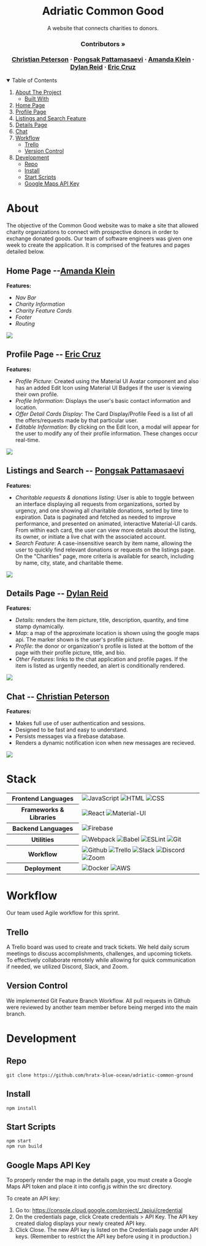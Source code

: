 <br />
<p align="center">
  <h1 align="center">Adriatic Common Good</h1>

  <p align="center">
    A website that connects charities to donors.
    <br />
    <h3 align="center">
     <strong>Contributors »</strong>
    <br />
    <br />
    <a href="https://github.com/ChrisRPeterson">Christian Peterson</a>
    ·
    <a href="https://github.com/ppattamasaevi">Pongsak Pattamasaevi</a>
    ·
    <a href="https://github.com/amandaklein1">Amanda Klein</a>
    ·
    <a href="https://github.com/dylanreid7">Dylan Reid</a>
    ·
    <a href="https://github.com/ecruz4">Eric Cruz</a>
     </h3>
  </p>
</p>

<!-- TABLE OF CONTENTS -->
<details open="open">
  <summary>Table of Contents</summary>
  <ol>
    <li>
      <a href="#about">About The Project</a>
      <ul>
        <li><a href="#stack">Built With</a></li>
      </ul>
    </li>
    <li><a href="#home-page---amanda-klein">Home Page</a></li>
    <li><a href="#profile-page---eric-cruz">Profile Page</a></li>
    <li><a href="#donations-and-charities-lists---pongsak-pattamasaevi">Listings and Search Feature</a></li>
    <li><a href="#details-page---dylan-reid">Details Page</a></li>
    <li><a href="#chat---christian-peterson">Chat</a></li>
    <li>
     <a href="#workflow">Workflow</a>
     <ul>
      <li><a href="#trello">Trello</a></li>
      <li><a href="#version-control">Version Control</a></li>
     </ul>
    </li>
    <li>
     <a href="#development">Development</a>
     <ul>
      <li><a href="#repo">Repo</a></li>
      <li><a href="#install">Install</a></li>
      <li><a href="#start-scripts">Start Scripts</a></li>
      <li><a href="#google-maps-api-key">Google Maps API Key</a></li>
     </ul>
    </li>
  </ol>
</details>

# About

The objective of the Common Good website was to make a site that allowed charity organizations to connect with prospective donors in order to exchange donated goods. Our team of software engineers was given one week to create the application. It is comprised of the features and pages detailed below.

## Home Page --[Amanda Klein](https://github.com/amandaklein1)

**Features:**

- _Nav Bar_
- _Charity Information_
- _Charity Feature Cards_
- _Footer_
- _Routing_

![](https://media.giphy.com/media/sfsgh7c7HZuJyUmQhS/giphy.gif)

## Profile Page -- [Eric Cruz](https://github.com/ecruz4)

**Features:**

- _Profile Picture_: Created using the Material UI Avatar component and also has an added Edit Icon using Material UI Badges if the user is viewing their own profile.
- _Profile Information_: Displays the user's basic contact information and location.
- _Offer Detail Cards Display_: The Card Display/Profile Feed is a list of all the offers/requests made by that particular user.
- _Editable Information_: By clicking on the Edit Icon, a modal will appear for the user to modify any of their profile information. These changes occur real-time.

![](https://media.giphy.com/media/G3BnuZbinL4YfMFMsc/giphy.gif)

## Listings and Search -- [Pongsak Pattamasaevi](https://github.com/ppattamasaevi)

**Features:**

- _Charitable requests & donations listing_: User is able to toggle between an interface displaying all requests from organizations, sorted by urgency, and one showing all charitable donations, sorted by time to expiration. Data is paginated and fetched as needed to improve performance, and presented on animated, interactive Material-UI cards. From within each card, the user can view more details about the listing, its owner, or initiate a live chat with the associated account.
- _Search Feature_: A case-insensitive search by item name, allowing the user to quickly find relevant donations or requests on the listings page. On the "Charities" page, more criteria is available for search, including by name, city, state, and charitable theme.

![](https://media.giphy.com/media/vLcXs7vLscfDvj68Iu/giphy.gif)

## Details Page -- [Dylan Reid](https://github.com/dylanreid7)

**Features:**

- _Details_: renders the item picture, title, description, quantity, and time stamp dynamically.
- _Map_: a map of the approximate location is shown using the google maps api. The marker shown is the user's profile picture.
- _Profile_: the donor or organization's profile is listed at the bottom of the page with their profile picture, title, and bio.
- _Other Features_: links to the chat application and profile pages. If the item is listed as urgently needed, an alert is conditionally rendered.

![](https://media.giphy.com/media/35Ymi4CExwpON31OV6/giphy.gif)

## Chat -- [Christian Peterson](https://github.com/ChrisRPeterson)

**Features:**

- Makes full use of user authentication and sessions.
- Designed to be fast and easy to understand.
- Persists messages via a firebase database.
- Renders a dynamic notification icon when new messages are recieved.

![](https://media.giphy.com/media/vM3TbhQthPscHnS30J/giphy.gif)

# Stack

<table>
  <tbody>
    <tr>
      <th>Frontend Languages</th>
      <td>
        <img alt="JavaScript" src="https://img.shields.io/badge/javascript%20-%23323330.svg?&style=for-the-badge&logo=javascript&logoColor=%23F7DF1E" />
         <img alt="HTML" src="https://img.shields.io/badge/html5%20-%23E34F26.svg?&style=for-the-badge&logo=html5&logoColor=white" />
         <img alt="CSS" src="https://img.shields.io/badge/css3%20-%231572B6.svg?&style=for-the-badge&logo=css3&logoColor=white" />
      </td>
    </tr>
    <tr>
      <th>Frameworks & Libraries</th>
      <td>
        <img alt="React" src="https://img.shields.io/badge/react%20-%2320232a.svg?&style=for-the-badge&logo=react&logoColor=%2361DAFB" />
        <img alt="Material-UI" src="https://img.shields.io/badge/-Material--UI-%230081CB?&style=for-the-badge&logo=material-ui&logoColor=white" />
      </td>
    </tr>
    <tr>
      <th>Backend Languages</th>
      <td>
        <img alt="Firebase" src="https://img.shields.io/badge/firebase%20-%23323330.svg?&style=for-the-badge&logo=firebase&logoColor=%039BE5" />
      </td>
    </tr>
    <tr>
      <th>Utilities</th>
      <td>
        <img alt="Webpack" src="https://img.shields.io/badge/webpack%20-%2320232a.svg?&style=for-the-badge&logo=webpack&logoColor=%2361DAFB" />
        <img alt="Babel" src="https://img.shields.io/badge/Babel-F9DC3e?style=for-the-badge&logo=babel&logoColor=black" />
        <img alt="ESLint" src="https://img.shields.io/badge/ESLint-4B3263?style=for-the-badge&logo=eslint&logoColor=white" />
        <img alt="Git" src="https://img.shields.io/badge/Git-F05032?style=for-the-badge&logo=git&logoColor=white" />
      </td>
    </tr>
     <tr>
      <th>Workflow</th>
      <td>
        <img alt="Github" src="https://img.shields.io/badge/GitHub-100000?style=for-the-badge&logo=github&logoColor=white"/>
        <img alt="Trello" src="https://img.shields.io/badge/Trello-%23026AA7.svg?&style=for-the-badge&logo=Trello&logoColor=white"/>
        <img alt="Slack" src="https://img.shields.io/badge/Slack-4A154B?style=for-the-badge&logo=slack&logoColor=white"/>
        <img alt="Discord" src="https://img.shields.io/badge/Discord-7289DA?style=for-the-badge&logo=discord&logoColor=white"/>
        <img alt="Zoom" src="https://img.shields.io/badge/Zoom-2D8CFF?style=for-the-badge&logo=zoom&logoColor=white"/>
      </td>
    </tr>
    <tr>
      <th>Deployment</th>
      <td>
        <img alt="Docker" src="https://img.shields.io/badge/Amazon_AWS-232F3E?style=for-the-badge&logo=amazon-aws&logoColor=white" />
        <img alt="AWS" src="https://img.shields.io/badge/Amazon_AWS-232F3E?style=for-the-badge&logo=amazon-aws&logoColor=white" />
      </td>
    </tr>
  </tbody>
</table>

# Workflow

Our team used Agile workflow for this sprint.

## Trello

A Trello board was used to create and track tickets. We held daily scrum meetings to discuss accomplishments, challenges, and upcoming tickets. To effectively collaborate remotely while allowing for quick communication if needed, we utilized Discord, Slack, and Zoom.

## Version Control

We implemented Git Feature Branch Workflow. All pull requests in Github were reviewed by another team member before being merged into the main branch.

# Development

## Repo

`git clone https://github.com/hratx-blue-ocean/adriatic-common-ground`

## Install

`npm install`

## Start Scripts

```
npm start
npm run build
```

## Google Maps API Key

To properly render the map in the details page, you must create a Google Maps API token and place it into config.js within the src directory.

To create an API key:

1. Go to: https://console.cloud.google.com/project/_/apiui/credential
2. On the credentials page, click Create credentials > API Key.
   The API key created dialog displays your newly created API key.
3. Click Close.
   The new API key is listed on the Credentials page under API keys.
   (Remember to restrict the API key before using it in production.)
